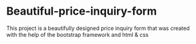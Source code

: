 # Beautiful-price-inquiry-form
This project is a beautifully designed price inquiry form that was created with the help of the bootstrap framework and html &amp; css
